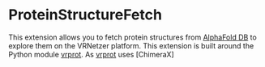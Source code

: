 # ProteinStructureFetch

This extension allows you to fetch protein structures from
[AlphaFold DB](https://alphafold.ebi.ac.uk/) to explore them on the VRNetzer platform.
This extension is built around the Python module [vrprot](https://test.pypi.org/project/vrprot/0.0.6/).
As [vrprot](https://test.pypi.org/project/vrprot/0.0.6/) uses [ChimeraX]
